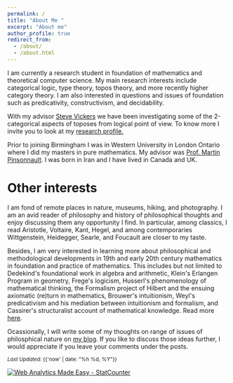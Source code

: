```yaml
---
permalink: /
title: "About Me "
excerpt: "About me"
author_profile: true
redirect_from: 
  - /about/
  - /about.html
---
```


I am currently a research student in foundation of mathematics and theoretical computer science. My main research interests include categorical logic, type theory, topos theory, and more recently higher category theory. I am also interested in questions and issues of foundation such as predicativity, constructivism, and decidability. 

<!--
Some of these subjects have close connections to fundamental concepts of computer science by either direct applications in computer science, providing proper foundation of discourse or sometimes being inspired by ideas from computer science such as computability. 
-->

<!--
 a member of <a href="https://www.cs.bham.ac.uk/research/groupings/theory/" target="_blank">Theory of Computation</a> group at University of Birmingham. 
--> 
 
With my advisor <a href="https://www.cs.bham.ac.uk/~sjv/" target="_blank">Steve Vickers</a> we have been investigating some of the 2-categorical aspects of toposes from logical point of view. To know more I invite you to look at my <a href="/research/" target="_blank">research profile.</a>

Prior to joining Birmingham I was in Western University in London Ontario where I did my masters in pure mathematics. 
My advisor was <a href="http://www-home.math.uwo.ca/~mpinson/" target="_blank">Prof. Martin Pinsonnault</a>. I was born in Iran and I have lived in Canada and UK. 	



Other interests 
======

I am fond of remote places in nature, museums, hiking, and photography. I am an avid reader of philosophy and history of philosophical thoughts and enjoy discussing them any opportunity I find. In particular, among classics, I read Aristotle, Voltaire, Kant, Hegel, and among contemporaries Wittgenstein, Heidegger, Searle, and Foucault are closer to my taste. 

<!--
I used to find more free time during my undergraduate and masters years to read these folks but during my PhD years I do regret that I do not have much time to commit myself more seriously to reading some of heftier books. Maybe some [tomorrow](https://www.youtube.com/watch?v=4LDdyafsR7g)!    
--->

Besides, I am very interested in learning more about philosophical and methodological developments in 19th and early 20th century mathematics in foundation and practice of mathematics. This includes but not limited to Dedekind's foundational work in algebra and arithmetic, Klein's Erlangen Program in geometry, Frege's logicism, Husserl's phenomenology of mathematical thinking, the Formalism project of Hilbert and the ensuing axiomatic (re)turn in mathematics, Brouwer's intuitionism, Weyl's predicativism and his mediation between intuitionism and formalism, and Cassirer's structuralist account of mathematical knowledge.  Read more [here](https://sinhp.github.io/links/#phil-math:reading-list).


Ocassionally, I will write some of my thoughts on range of issues of philosphical nature on <a href="/year-archive">my blog</a>. If you like to discuss those ideas further, I would appreciate if you leave your comments under the posts. 
 

<div class="footer-col footer-col-3">
      <small>
        <em>Last Updated:</em> {{'now' | date: "%h %d, %Y"}}
        </small>        
</div>

<!-- Default Statcounter code for Github page
https://sinhp.github.io/ -->
<script type="text/javascript">
var sc_project=11670804; 
var sc_invisible=0; 
var sc_security="f1158054"; 
var scJsHost = (("https:" == document.location.protocol) ?
"https://secure." : "http://www.");
document.write("<sc"+"ript type='text/javascript' src='" +
scJsHost+
"statcounter.com/counter/counter.js'></"+"script>");
</script>
<noscript><div class="statcounter"><a title="Web Analytics
Made Easy - StatCounter" href="http://statcounter.com/"
target="_blank"><img class="statcounter"
src="//c.statcounter.com/11670804/0/f1158054/0/" alt="Web
Analytics Made Easy - StatCounter"></a></div></noscript>
<!-- End of Statcounter Code -->


